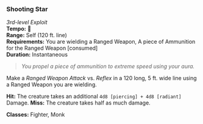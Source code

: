 ### Shooting Star
*3rd-level Exploit*  
**Tempo:** 🔷  
**Range:** Self (120 ft. line)  
**Requirements:** You are wielding a Ranged Weapon, A piece of Ammunition for the Ranged Weapon [consumed]  
**Duration:** Instantaneous  

> *You propel a piece of ammunition to extreme speed using your aura.*

Make a *Ranged Weapon Attack* vs. *Reflex* in a 120 long, 5 ft. wide line using a Ranged Weapon you are wielding.

**Hit:** The creature takes an additional `4d8 [piercing] + 4d8 [radiant]` Damage.
**Miss:** The creature takes half as much damage.

**Classes:** Fighter, Monk

